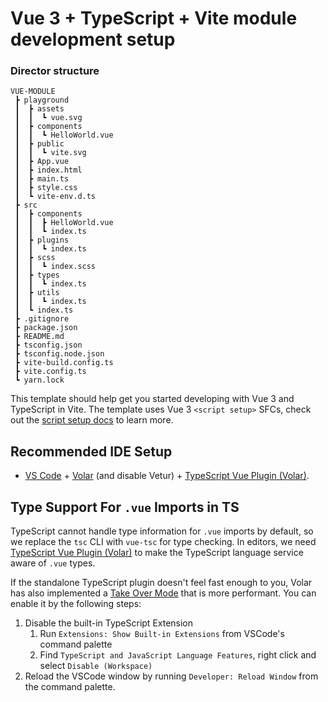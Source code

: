 # Vue 3 + TypeScript + Vite module development setup

### Director structure 
```
VUE-MODULE
 ┣ playground 
 ┃  ┣ assets
 ┃  ┃  ┗ vue.svg
 ┃  ┣ components
 ┃  ┃  ┗ HelloWorld.vue
 ┃  ┣ public
 ┃  ┃  ┗ vite.svg
 ┃  ┣ App.vue
 ┃  ┣ index.html
 ┃  ┣ main.ts
 ┃  ┣ style.css
 ┃  ┗ vite-env.d.ts
 ┣ src
 ┃  ┣ components
 ┃  ┃  ┣ HelloWorld.vue
 ┃  ┃  ┗ index.ts
 ┃  ┣ plugins
 ┃  ┃  ┗ index.ts
 ┃  ┣ scss
 ┃  ┃  ┗ index.scss
 ┃  ┣ types
 ┃  ┃  ┗ index.ts
 ┃  ┣ utils
 ┃  ┃  ┗ index.ts
 ┃  ┗ index.ts
 ┣ .gitignore
 ┣ package.json
 ┣ README.md
 ┣ tsconfig.json
 ┣ tsconfig.node.json
 ┣ vite-build.config.ts
 ┣ vite.config.ts
 ┗ yarn.lock
```

This template should help get you started developing with Vue 3 and TypeScript in Vite. The template uses Vue 3 `<script setup>` SFCs, check out the [script setup docs](https://v3.vuejs.org/api/sfc-script-setup.html#sfc-script-setup) to learn more.

## Recommended IDE Setup

- [VS Code](https://code.visualstudio.com/) + [Volar](https://marketplace.visualstudio.com/items?itemName=Vue.volar) (and disable Vetur) + [TypeScript Vue Plugin (Volar)](https://marketplace.visualstudio.com/items?itemName=Vue.vscode-typescript-vue-plugin).

## Type Support For `.vue` Imports in TS

TypeScript cannot handle type information for `.vue` imports by default, so we replace the `tsc` CLI with `vue-tsc` for type checking. In editors, we need [TypeScript Vue Plugin (Volar)](https://marketplace.visualstudio.com/items?itemName=Vue.vscode-typescript-vue-plugin) to make the TypeScript language service aware of `.vue` types.

If the standalone TypeScript plugin doesn't feel fast enough to you, Volar has also implemented a [Take Over Mode](https://github.com/johnsoncodehk/volar/discussions/471#discussioncomment-1361669) that is more performant. You can enable it by the following steps:

1. Disable the built-in TypeScript Extension
   1. Run `Extensions: Show Built-in Extensions` from VSCode's command palette
   2. Find `TypeScript and JavaScript Language Features`, right click and select `Disable (Workspace)`
2. Reload the VSCode window by running `Developer: Reload Window` from the command palette.
